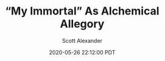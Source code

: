 ---
layout: podcast
title: "“My Immortal” As Alchemical Allegory"
author: Scott Alexander
description: https://slatestarcodex.com/2020/05/26/my-immortal-as-alchemical-allegory/
date: 2020-05-26 22:12:00 PDT
length: 10030396
duration: 2507
guid: my-immortal-as-alchemical-allegory
---